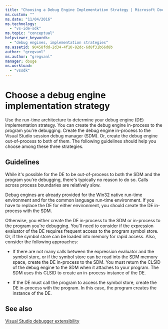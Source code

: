 ```yaml
---
title: "Choosing a Debug Engine Implementation Strategy | Microsoft Docs"
ms.custom: ""
ms.date: "11/04/2016"
ms.technology: 
  - "vs-ide-sdk"
ms.topic: "conceptual"
helpviewer_keywords: 
  - "debug engines, implementation strategies"
ms.assetid: 90458fdd-2d34-4f10-82dc-6d8f31b66d8b
author: "gregvanl"
ms.author: "gregvanl"
manager: douge
ms.workload: 
  - "vssdk"
---
```

# Choose a debug engine implementation strategy
Use the run-time architecture to determine your debug engine (DE) implementation strategy. You can create the debug engine in-process to the program you're debugging. Create the debug engine in-process to the Visual Studio session debug manager (SDM). Or, create the debug engine out-of-process to both of them. The following guidelines should help you choose among these three strategies.  
  
## Guidelines  
 While it's possible for the DE to be out-of-process to both the SDM and the program you're debugging, there's typically no reason to do so. Calls across process boundaries are relatively slow.  
  
 Debug engines are already provided for the Win32 native run-time environment and for the common language run-time environment. If you have to replace the DE for either environment, you should create the DE in-process with the SDM.  
  
 Otherwise, you either create the DE in-process to the SDM or in-process to the program you're debugging. You'll need to consider if the expression evaluator of the DE requires frequent access to the program symbol store. Or, if the symbol store can be loaded into memory for rapid access. Also, consider the following approaches:  
  
-   If there are not many calls between the expression evaluator and the symbol store, or if the symbol store can be read into the SDM memory space, create the DE in-process to the SDM. You must return the CLSID of the debug engine to the SDM when it attaches to your program. The SDM uses this CLSID to create an in-process instance of the DE.  
  
-   If the DE must call the program to access the symbol store, create the DE in-process with the program. In this case, the program creates the instance of the DE.  
  
## See also  
 [Visual Studio debugger extensibility](../../extensibility/debugger/visual-studio-debugger-extensibility.md)